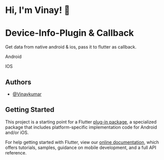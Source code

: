 
# Hi, I'm Vinay! 👋


# Device-Info-Plugin & Callback

Get data from native android & ios, pass it to flutter as callback.

Android

IOS


## Authors

- [@Vinaykumar](https://github.com/vinaykumar2197)


## Getting Started

This project is a starting point for a Flutter
[plug-in package](https://flutter.dev/developing-packages/),
a specialized package that includes platform-specific implementation code for
Android and/or iOS.

For help getting started with Flutter, view our
[online documentation](https://flutter.dev/docs), which offers tutorials,
samples, guidance on mobile development, and a full API reference.

